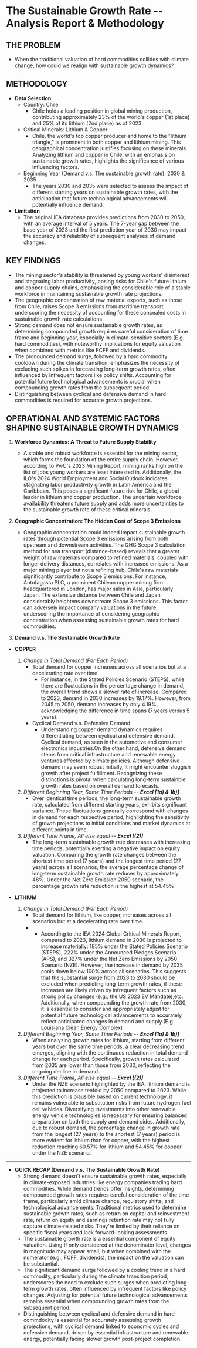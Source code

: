 # The Sustainable Growth Rate -- Analysis Report & Methodology

## THE PROBLEM
* When the traditional valuation of hard commodities collides with climate change, how could we realign with sustainable growth dynamics?


## METHODOLOGY
* **Data Selection**
    * Country: Chile
        * Chile holds a leading position in global mining production, contributing approximately 23% of the world's copper (1st place) and 25% of its lithium (2nd place) as of 2023.
    * Critical Minerals: Lithium & Copper
        * Chile, the world's top copper producer and home to the "lithium triangle," is prominent in both copper and lithium mining. This geographical concentration justifies focusing on these minerals. Analyzing lithium and copper in Chile, with an emphasis on sustainable growth rates, highlights the significance of various influencing factors.
    * Beginning Year (Demand v.s. The sustainable growth rate): 2030 & 2035
        * The years 2030 and 2035 were selected to assess the impact of different starting years on sustainable growth rates, with the anticipation that future technological advancements will potentially influence demand.
* **Limitation**
    * The original IEA database provides predictions from 2030 to 2050, with an average interval of 5 years. The 7-year gap between the base year of 2023 and the first prediction year of 2030 may impact the accuracy and reliability of subsequent analyses of demand changes.


## KEY FINDINGS
* The mining sector's stability is threatened by young workers' disinterest and stagnating labor productivity, posing risks for Chile's future lithium and copper supply chains, emphasizing the considerable role of a stable workforce in maintaining sustainable growth rate projections.
* The geographic concentration of raw material exports, such as those from Chile, raises Scope 3 emissions from maritime transport, underscoring the necessity of accounting for these concealed costs in sustainable growth rate calculations
* Strong demand does not ensure sustainable growth rates, as determining compounded growth requires careful consideration of time frame and beginning year, especially in climate-sensitive sectors (E.g. hard commodities), with noteworthy implications for equity valuation when combined with metrics like FCFF and dividends.
* The pronounced demand surge, followed by a hard commodity cooldown during the climate transition, emphasizes the necessity of excluding such spikes in forecasting long-term growth rates, often influenced by infrequent factors like policy shifts. Accounting for potential future technological advancements is crucial when compounding growth rates from the subsequent period.
* Distinguishing between cyclical and defensive demand in hard commodities is required for accurate growth projections.


## OPERATIONAL AND SYSTEMIC FACTORS SHAPING SUSTAINABLE GROWTH DYNAMICS
1. **Workforce Dynamics: A Threat to Future Supply Stability**
    * A stable and robust workforce is essential for the mining sector, which forms the foundation of the entire supply chain. However, according to PwC's 2023 Mining Report, mining ranks high on the list of jobs young workers are least interested in. Additionally, the ILO's 2024 World Employment and Social Outlook indicates stagnating labor productivity growth in Latin America and the Caribbean. This poses a significant future risk for Chile, a global leader in lithium and copper production. The uncertain workforce availability threatens future supply and adds more uncertainties to the sustainable growth rate of these critical minerals.
    
2. **Geographic Concentration: The Hidden Cost of Scope 3 Emissions**
   * Geographic concentration could indeed impact sustainable growth rates through potential Scope 3 emissions arising from both upstream and downstream activities. The GHG Scope 3 calculation method for sea transport (distance-based) reveals that a greater weight of raw materials compared to refined materials, coupled with longer delivery distances, correlates with increased emissions. As a major mining player but not a refining hub, Chile's raw materials significantly contribute to Scope 3 emissions. For instance, Antofagasta PLC, a prominent Chilean copper mining firm headquartered in London, has major sales in Asia, particularly Japan. The extensive distance between Chile and Japan considerably heightens downstream Scope 3 emissions. This factor can adversely impact company valuations in the future, underscoring the importance of considering geographic concentration when assessing sustainable growth rates for hard commodities.

3. **Demand v.s. The Sustainable Growth Rate**
  * **COPPER**
    1. *Change in Total Demand (Per Each Period)*
         * Total demand for copper increases across all scenarios but at a decelerating rate over time.
           * For instance, in the Stated Policies Scenario (STEPS), while there are fluctuations in the percentage change in demand, the overall trend shows a slower rate of increase. Compared to 2023, demand in 2030 increases by 19.17%. However, from 2045 to 2050, demand increases by only 4.19%, acknowledging the difference in time spans (7 years versus 5 years).
          * Cyclical Demand v.s. Defensive Demand
            * Understanding copper demand dynamics requires differentiating between cyclical and defensive demand. Cyclical demand, as seen in the automotive and consumer electronics industries.On the other hand, defensive demand stems from critical infrastructure and renewable energy ventures affected by climate policies. Although defensive demand may seem robust initially, it might encounter sluggish growth after project fulfillment. Recognizing these distinctions is pivotal when calculating long-term sustainble growth rates based on overall demand forecasts.
    2. *Different Beginning Year, Same Time Periods -- **Excel [1a) & 1b)]***
        * Over identical time periods, the long-term sustainable growth rate, calculated from different starting years, exhibits significant variance. These fluctuations generally correspond with changes in demand for each respective period, highlighting the sensitivity of growth projections to initial conditions and market dynamics at different points in time.
    3. *Different Time Frame, All else equal -- **Excel [(2)]***
        * The long-term sustainable growth rate decreases with increasing time periods, potentially exerting a negative impact on equity valuation. Comparing the growth rate changes between the shortest time period (7 years) and the longest time period (27 years) across all scenarios, the average percentage change of long-term sustainable growth rate reduces by approximately 48%. Under the Net Zero Emission 2050 scenario, the percentage growth rate reduction is the highest at 54.45%

  * **LITHIUM**
    1. *Change in Total Demand (Per Each Period)*
          * Total demand for lithium, like copper, increases across all scenarios but at a decelerating rate over time.
          * * According to the IEA 2024 Global Critical Minerals Report, compared to 2023, lithium demand in 2030 is projected to increase materially: 185% under the Stated Policies Scenario (STEPS), 222% under the Announced Pledges Scenario (APS), and 327% under the Net Zero Emissions by 2050 Scenario (NZE). However, the increase in demand by 2035 cools down below 100% across all scenarios. This suggests that the substantial surge from 2023 to 2030 should be excluded when predicting long-term growth rates, if these increases are likely driven by infrequent factors such as strong policy changes (e.g., the US 2023 EV Mandate),etc. Additionally, when compounding the growth rate from 2030, it is essential to consider and appropriately adjust for potential future technological advancements to accurately reflect anticipated changes in demand and supply.(E.g. [Louisiana Clean Energy Complex](https://www.airproducts.com/energy-transition/louisiana-clean-energy-complex))
    2. *Different Beginning Year, Same Time Periods -- **Excel [1a) & 1b)]***
          * When analyzing growth rates for lithium, starting from different years but over the same time periods, a clear decreasing trend emerges, aligning with the continuous reduction in total demand change for each period. Specifically, growth rates calculated from 2035 are lower than those from 2030, reflecting the ongoing decline in demand.
    3. *Different Time Frame, All else equal -- **Excel [(2)]***
          * Under the NZE scenario highlighted by the IEA, lithium demand is projected to increase tenfold by 2050 compared to 2023. While this prediction is plausible based on current technology, it remains vulnerable to substitution risks from future hydrogen fuel cell vehicles. Diversifying investments into other renewable energy vehicle technologies is necessary for ensuring balanced preparation on both the supply and demand sides. Additionally, due to robust demand, the percentage change in growth rate from the longest (27 years) to the shortest (7 years) period is more evident for lithium than for copper, with the highest reduction reaching 60.57% for lithium and 54.45% for copper under the NZE scenario.
---
  * **QUICK RECAP (Demand v.s. The Sustainable Growth Rate)**
    * Strong demand doesn't ensure sustainable growth rates, especially in climate-exposed industries like energy companies trading hard commodities. While demand trends offer insights, determining compounded growth rates requires careful consideration of the time frame, particularly amid climate change, regulatory shifts, and technological advancements. Traditional metrics used to determine sustainable growth rates, such as return on capital and reinvestment rate, return on equity and earnings retention rate may not fully capture climate-related risks. They're limited by their reliance on specific fiscal years and lack forward-looking assessments.
    * The sustainable growth rate is a essential component of equity valuation. Using If only considered at the denominator level, changes in magnitude may appear small, but when combined with the numerator (e.g., FCFF, dividends), the impact on the valuation can be substantial.
    * The significant demand surge followed by a cooling trend in a hard commodity, particularly during the climate transition period, underscores the need to exclude such surges when predicting long-term growth rates, often influenced by infrequent factors like policy changes. Adjusting for potential future technological advancements remains essential when compounding growth rates from the subsequent period.
    * Distinguishing between cyclical and defensive demand in hard commdodity is essential for accurately assessing growth projections, with cyclical demand linked to economic cycles and defensive demand, driven by essential infrastructure and renewable energy, potentially facing slower growth post-project completion.







